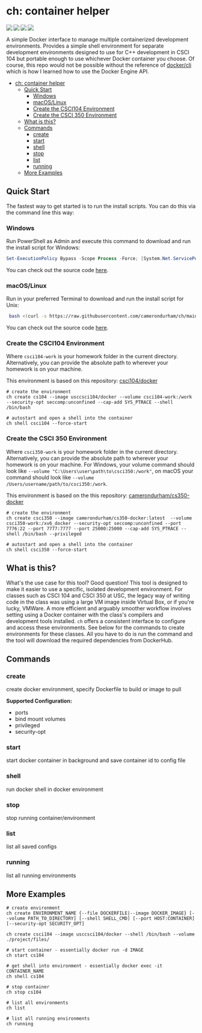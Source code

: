 # ch: container helper

<div>
  <a href="github.com/camerondurham/ch">
    <img align="left" src="https://img.shields.io/github/v/release/camerondurham/ch?include_prereleases" />
  </a>

  <a href="github.com/camerondurham/ch">
    <img align="left" src="https://img.shields.io/github/go-mod/go-version/camerondurham/ch" />
  </a>

  <a href="https://github.com/marketplace/actions/super-linter">
    <img align="left" src="https://github.com/camerondurham/ch/workflows/Lint%20Code%20Base/badge.svg" />
  </a>

  <a href="https://github.com/camerondurham/ch">
    <img align="left" src="https://img.shields.io/github/downloads/camerondurham/ch/total" />
  </a>
</div>
<br>


A simple Docker interface to manage multiple containerized development environments. Provides a simple shell environment for separate development environments designed to use for C++ development in CSCI 104 but portable enough to use whichever Docker container you choose. Of course, this repo would not be possible
without the reference of [docker/cli](https://github.com/docker/cli) which is how I learned how to use the Docker Engine API.


- [ch: container helper](#ch-container-helper)
  - [Quick Start](#quick-start)
    - [Windows](#windows)
    - [macOS/Linux](#macoslinux)
    - [Create the CSCI104 Environment](#create-the-csci104-environment)
    - [Create the CSCI 350 Environment](#create-the-csci-350-environment)
  - [What is this?](#what-is-this)
  - [Commands](#commands)
    - [create](#create)
    - [start](#start)
    - [shell](#shell)
    - [stop](#stop)
    - [list](#list)
    - [running](#running)
  - [More Examples](#more-examples)

## Quick Start

The fastest way to get started is to run the install scripts. You can do this via the command line this way:

### Windows

Run PowerShell as Admin and execute this command to download and run the install script for Windows:

```powershell
Set-ExecutionPolicy Bypass -Scope Process -Force; [System.Net.ServicePointManager]::SecurityProtocol = [System.Net.ServicePointManager]::SecurityProtocol -bor 3072; iex ((New-Object System.Net.WebClient).DownloadString('https://raw.githubusercontent.com/camerondurham/ch/main/scripts/install-ch.ps1'))
```

You can check out the source code [here](https://github.com/camerondurham/ch/blob/main/scripts/install-ch.ps1).

### macOS/Linux

Run in your preferred Terminal to download and run the install script for Unix:

```bash
 bash <(curl -s https://raw.githubusercontent.com/camerondurham/ch/main/scripts/install-ch.sh)
 ```

 You can check out the source code [here](https://github.com/camerondurham/ch/blob/main/scripts/install-ch.sh).

### Create the CSCI104 Environment

Where `csci104-work` is your homework folder in the current directory.  Alternatively, you can provide the absolute path
to wherever your homework is on your machine.

This environment is based on this repository: [csci104/docker](https://github.com/csci104/docker)

```shell
# create the environment
ch create cs104 --image usccsci104/docker --volume csci104-work:/work  --security-opt seccomp:unconfined --cap-add SYS_PTRACE --shell /bin/bash

# autostart and open a shell into the container
ch shell csci104 --force-start
```

### Create the CSCI 350 Environment

Where `csci350-work` is your homework folder in the current directory. Alternatively, you can provide the absolute path
to wherever your homework is on your machine. For Windows, your volume command should look like `--volume "C:\Users\user\path\to\csci350:/work"`, on macOS your command should look like `--volume /Users/username/path/to/csci350:/work`.

This environment is based on the this repository: [camerondurham/cs350-docker](https://github.com/camerondurham/cs350-docker)

```shell
# create the environment
ch create csci350 --image camerondurham/cs350-docker:latest  --volume csci350-work:/xv6_docker --security-opt seccomp:unconfined --port 7776:22 --port 7777:7777 --port 25000:25000 --cap-add SYS_PTRACE --shell /bin/bash --privileged

# autostart and open a shell into the container
ch shell csci350 --force-start
```

## What is this?

What's the use case for this tool? Good question! This tool is designed to make it easier to use a specific, isolated development environment. For classes
such as CSCI 104 and CSCI 350 at USC, the legacy way of writing code in the class was using a large VM image inside Virtual Box,
or if you're lucky, VMWare. A more efficient and arguably smoother workflow involves setting using a Docker container with the class's compilers and
development tools installed. `ch` offers a consistent interface to configure and access these environments. See below for the commands to create
environments for these classes. All you have to do is run the command and the tool will download the required dependencies from DockerHub.


## Commands

### create

create docker environment, specify Dockerfile to build or image to pull

**Supported Configuration:**

- ports
- bind mount volumes
- privileged
- security-opt

### start

start docker container in background and save container id to config file

### shell

run docker shell in docker environment

### stop

stop running container/environment

### list

list all saved configs

### running

list all running environments

## More Examples

```shell script
# create environment
ch create ENVIRONMENT_NAME {--file DOCKERFILE|--image DOCKER_IMAGE} [--volume PATH_TO_DIRECTORY] [--shell SHELL_CMD] [--port HOST:CONTAINER] [--security-opt SECURITY_OPT]

ch create csci104 --image usccsci104/docker --shell /bin/bash --volume ./project/files/

# start container - essentially docker run -d IMAGE
ch start cs104

# get shell into environment - essentially docker exec -it CONTAINER_NAME
ch shell cs104

# stop container
ch stop cs104

# list all environments
ch list

# list all running environments
ch running
```


